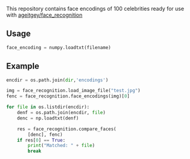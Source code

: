 This repository contains face encodings of 100 celebrities ready for use with [ageitgey/face_recognition](https://github.com/ageitgey/face_recognition)

## Usage

```python
face_encoding = numpy.loadtxt(filename)
```

## Example

```python
encdir = os.path.join(dir,'encodings')

img = face_recognition.load_image_file("test.jpg")
fenc = face_recognition.face_encodings(img)[0]

for file in os.listdir(encdir):
    denf = os.path.join(encdir, file)
    denc = np.loadtxt(denf)

    res = face_recognition.compare_faces(
        [denc], fenc)
    if res[0] == True:
        print("Matched: " + file)
        break
```
